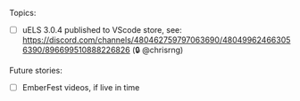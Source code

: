 <!-- markdownlint-disable-file -->

Topics:

- [ ] uELS 3.0.4 published to VScode store, see: https://discord.com/channels/480462759797063690/480499624663056390/896699510888226826 (🔒 @chrisrng)

Future stories:

- [ ] EmberFest videos, if live in time
